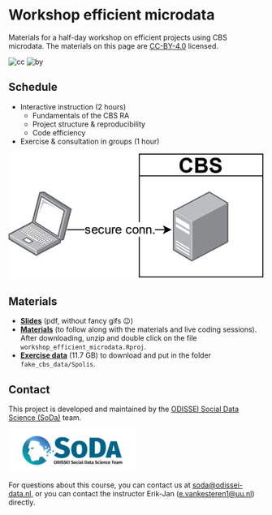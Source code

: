 # Workshop efficient microdata
Materials for a half-day workshop on efficient projects using CBS microdata. The materials on this page are [CC-BY-4.0](https://creativecommons.org/licenses/by/4.0/) licensed.

![cc](https://mirrors.creativecommons.org/presskit/icons/cc.svg) ![by](https://mirrors.creativecommons.org/presskit/icons/by.svg)

## Schedule
- Interactive instruction (2 hours)
    - Fundamentals of the CBS RA
    - Project structure & reproducibility
    - Code efficiency
- Exercise & consultation in groups (1 hour)

![](img/connection.svg)

## Materials

- [__Slides__](./efficient_microdata.pdf) (pdf, without fancy gifs 😉)
- [__Materials__](https://github.com/sodascience/workshop_efficient_microdata/archive/refs/heads/main.zip) (to follow along with the materials and live coding sessions). After downloading, unzip and double click on the file `workshop_efficient_microdata.Rproj`.
- [__Exercise data__](https://surfdrive.surf.nl/files/index.php/s/MkCfPR4SF3md5Rm) (11.7 GB) to download and put in the folder `fake_cbs_data/Spolis`.


## Contact

This project is developed and maintained by the [ODISSEI Social Data
Science (SoDa)](https://odissei-soda.nl/) team.

<img src="img/soda_logo.png" alt="SoDa logo" width="250px"/>

For questions about this course, you can contact us at [soda@odissei-data.nl](mailto:soda@odissei-data.nl), or you can contact the instructor Erik-Jan ([e.vankesteren1@uu.nl](mailto:e.vankesteren1@uu.nl)) directly.
